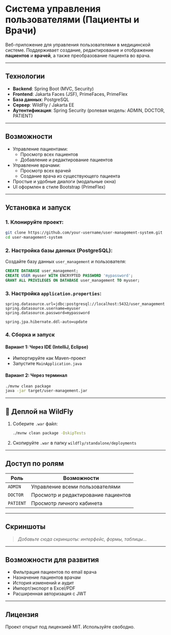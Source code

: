 # Система управления пользователями (Пациенты и Врачи)

Веб-приложение для управления пользователями в медицинской системе. Поддерживает создание, редактирование и отображение **пациентов** и **врачей**, а также преобразование пациента во врача.

---

## Технологии

- **Backend**: Spring Boot (MVC, Security)
- **Frontend**: Jakarta Faces (JSF), PrimeFaces, PrimeFlex
- **База данных**: PostgreSQL
- **Сервер**: WildFly / Jakarta EE
- **Аутентификация**: Spring Security (ролевая модель: ADMIN, DOCTOR, PATIENT)

---

## Возможности

- Управление пациентами:
  - Просмотр всех пациентов
  - Добавление и редактирование пациентов
- Управление врачами:
  - Просмотр всех врачей
  - Создание врача из существующего пациента
- Простые и удобные диалоги (модальные окна)
- UI оформлен в стиле Bootstrap (PrimeFlex)

---

## Установка и запуск

### 1. Клонируйте проект:

```bash
git clone https://github.com/your-username/user-management-system.git
cd user-management-system
```

### 2. Настройка базы данных (PostgreSQL):

Создайте базу данных `user_management` и пользователя:

```sql
CREATE DATABASE user_management;
CREATE USER myuser WITH ENCRYPTED PASSWORD 'mypassword';
GRANT ALL PRIVILEGES ON DATABASE user_management TO myuser;
```

### 3. Настройка `application.properties`:

```properties
spring.datasource.url=jdbc:postgresql://localhost:5432/user_management
spring.datasource.username=myuser
spring.datasource.password=mypassword

spring.jpa.hibernate.ddl-auto=update
```

### 4. Сборка и запуск

#### Вариант 1: Через IDE (IntelliJ, Eclipse)
- Импортируйте как Maven-проект
- Запустите `MainApplication.java`

#### Вариант 2: Через терминал

```bash
./mvnw clean package
java -jar target/user-management.jar
```

---

## 🚀 Деплой на WildFly

1. Соберите `.war` файл:
   ```bash
   ./mvnw clean package -DskipTests
   ```

2. Скопируйте `.war` в папку `wildfly/standalone/deployments`

---

## Доступ по ролям

| Роль      | Возможности                              |
|-----------|------------------------------------------|
| `ADMIN`   | Управление всеми пользователями          |
| `DOCTOR`  | Просмотр и редактирование пациентов      |
| `PATIENT` | Просмотр личного кабинета                |

---

## Скриншоты

> *Добавьте сюда скриншоты: интерфейс, формы, таблицы...*

---

## Возможности для развития

- Фильтрация пациентов по email врача
- Назначение пациентов врачам
- История изменений и аудит
- Импорт/экспорт в Excel/PDF
- Расширенная авторизация с JWT

---

## Лицензия

Проект открыт под лицензией MIT. Используйте свободно.

